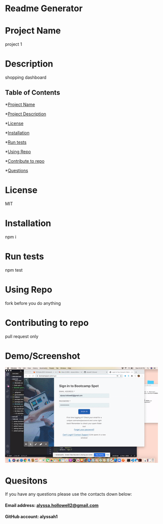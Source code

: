 # Readme Generator 

# Project Name
project 1

# Description
shopping dashboard

## Table of Contents
*[Project Name](#ProjectName)

*[Project Description](#Description)

*[License](#License)

*[Installation](#Installation)

*[Run tests](#Runtests)

*[Using Repo](#UsingRepo)

*[Contribute to repo](#Contributetorepo)

*[Questions](#Questions)


# License
MIT

# Installation
npm i

# Run tests
npm test

# Using Repo
fork before you do anything

# Contributing to repo
pull request only


# Demo/Screenshot
![link](./video.gif)

# Quesitons
If you have any questions please use the contacts down below:

#### Email address: alyssa.hollowell2@gmail.com
#### GitHub account: alyssah1

